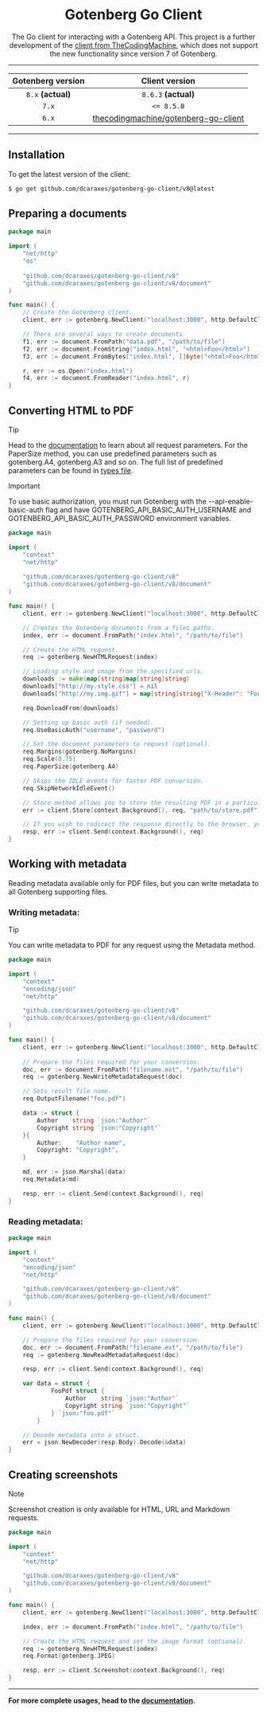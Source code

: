 <p align="center">
    <h1 align="center">Gotenberg Go Client</h1>
    <p align="center">The Go client for interacting with a Gotenberg API. This project is a further development of the <a href="https://github.com/thecodingmachine/gotenberg-go-client">client from TheCodingMachine</a>, which does not support the new functionality since version 7 of Gotenberg.
</p>

---

|Gotenberg version |                                               Client version                                               | 
|:----------------:|:----------------------------------------------------------------------------------------------------------:|
|`8.x` **(actual)**|                         `8.6.3` **(actual)**                                 <br/>                         |                            
|`7.x`             |                                                 `<= 8.5.0`                                                 |
|`6.x`             | <a href="https://github.com/thecodingmachine/gotenberg-go-client">thecodingmachine/gotenberg-go-client</a> |

---

## Installation

To get the latest version of the client:

```zsh
$ go get github.com/dcaraxes/gotenberg-go-client/v8@latest
```

## Preparing a documents

```go
package main

import (
    "net/http"
    "os"
	
    "github.com/dcaraxes/gotenberg-go-client/v8"
    "github.com/dcaraxes/gotenberg-go-client/v8/document"
)

func main() {
    // Create the Gotenberg client.
    client, err := gotenberg.NewClient("localhost:3000", http.DefaultClient)

    // There are several ways to create documents.
    f1, err := document.FromPath("data.pdf", "/path/to/file")
    f2, err := document.FromString("index.html", "<html>Foo</html>")
    f3, err := document.FromBytes("index.html", []byte("<html>Foo</html>"))

    r, err := os.Open("index.html")
    f4, err := document.FromReader("index.html", r)
}
```

## Converting HTML to PDF

> [!TIP]
> Head to the [documentation](https://gotenberg.dev/) to learn about all request parameters. For the PaperSize 
> method, you can use predefined parameters such as gotenberg.A4, gotenberg.A3 and so on. The full list of 
> predefined parameters can be found in [types file](https://github.com/dcaraxes/gotenberg-go-client/v8/blob/master/types.go).

> [!IMPORTANT]
> To use basic authorization, you must run Gotenberg with the --api-enable-basic-auth flag and have GOTENBERG_API_BASIC_AUTH_USERNAME and GOTENBERG_API_BASIC_AUTH_PASSWORD environment variables. 

```go
package main

import (
    "context"
    "net/http"
    
    "github.com/dcaraxes/gotenberg-go-client/v8"
    "github.com/dcaraxes/gotenberg-go-client/v8/document"
)

func main() {
    client, err := gotenberg.NewClient("localhost:3000", http.DefaultClient)

    // Creates the Gotenberg documents from a files paths.
    index, err := document.FromPath("index.html", "/path/to/file")

    // Create the HTML request.
    req := gotenberg.NewHTMLRequest(index)

    // Loading style and image from the specified urls. 
    downloads := make(map[string]map[string]string)
    downloads["http://my.style.css"] = nil
    downloads["http://my.img.gif"] = map[string]string{"X-Header": "Foo"}

    req.DownloadFrom(downloads)

    // Setting up basic auth (if needed).
    req.UseBasicAuth("username", "password")

    // Set the document parameters to request (optional).
    req.Margins(gotenberg.NoMargins)
    req.Scale(0.75)
    req.PaperSize(gotenberg.A4)

    // Skips the IDLE events for faster PDF conversion.
    req.SkipNetworkIdleEvent()

    // Store method allows you to store the resulting PDF in a particular destination.
    err := client.Store(context.Background(), req, "path/to/store.pdf")

    // If you wish to redirect the response directly to the browser, you may also use:
    resp, err := client.Send(context.Background(), req)
}

```

## Working with metadata
Reading metadata available only for PDF files, but you can write metadata to all Gotenberg supporting files.

### Writing metadata:

> [!TIP]
> You can write metadata to PDF for any request using the Metadata method.

```go
package main

import (
    "context"
    "encoding/json"
    "net/http"

    "github.com/dcaraxes/gotenberg-go-client/v8"
    "github.com/dcaraxes/gotenberg-go-client/v8/document"
)

func main() {
    client, err := gotenberg.NewClient("localhost:3000", http.DefaultClient)
	
    // Prepare the files required for your conversion.
    doc, err := document.FromPath("filename.ext", "/path/to/file")
    req := gotenberg.NewWriteMetadataRequest(doc)

    // Sets result file name.
    req.OutputFilename("foo.pdf")

    data := struct {
        Author    string `json:"Author"`
        Copyright string `json:"Copyright"`
    }{
        Author:    "Author name",
        Copyright: "Copyright",
    }

    md, err := json.Marshal(data)
    req.Metadata(md)

    resp, err := client.Send(context.Background(), req)
}
```

### Reading metadata:

```go
package main

import (
    "context"
    "encoding/json"
    "net/http"

    "github.com/dcaraxes/gotenberg-go-client/v8"
    "github.com/dcaraxes/gotenberg-go-client/v8/document"
)

func main() {
	client, err := gotenberg.NewClient("localhost:3000", http.DefaultClient)

	// Prepare the files required for your conversion.
	doc, err := document.FromPath("filename.ext", "/path/to/file")
	req := gotenberg.NewReadMetadataRequest(doc)

	resp, err := client.Send(context.Background(), req)

	var data = struct {
            FooPdf struct {
                Author    string `json:"Author"`
                Copyright string `json:"Copyright"`
            } `json:"foo.pdf"`
        }

	// Decode metadata into a struct.
	err = json.NewDecoder(resp.Body).Decode(&data)
}

```

## Creating screenshots

> [!NOTE]
> Screenshot creation is only available for HTML, URL and Markdown requests.

```go
package main

import (
    "context"
    "net/http"

    "github.com/dcaraxes/gotenberg-go-client/v8"
    "github.com/dcaraxes/gotenberg-go-client/v8/document"
)

func main() {
    client, err := gotenberg.NewClient("localhost:3000", http.DefaultClient)

    index, err := document.FromPath("index.html", "/path/to/file")

    // Create the HTML request and set the image format (optional).
    req := gotenberg.NewHTMLRequest(index)
    req.Format(gotenberg.JPEG)

    resp, err := client.Screenshot(context.Background(), req)
}

```

---

**For more complete usages, head to the [documentation](https://gotenberg.dev/).**
